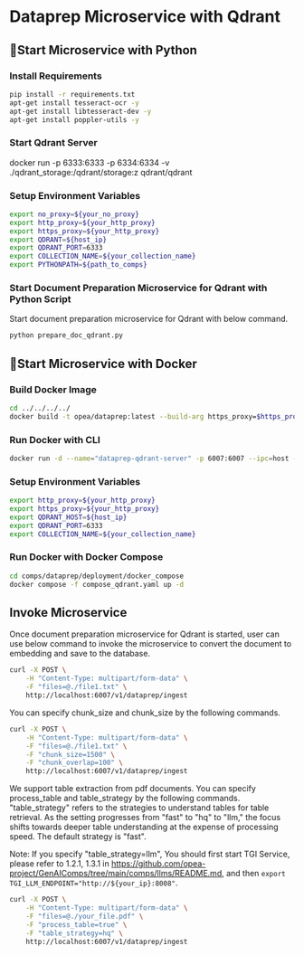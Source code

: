 # Dataprep Microservice with Qdrant

## 🚀Start Microservice with Python

### Install Requirements

```bash
pip install -r requirements.txt
apt-get install tesseract-ocr -y
apt-get install libtesseract-dev -y
apt-get install poppler-utils -y
```

### Start Qdrant Server

docker run -p 6333:6333 -p 6334:6334 -v ./qdrant_storage:/qdrant/storage:z qdrant/qdrant

### Setup Environment Variables

```bash
export no_proxy=${your_no_proxy}
export http_proxy=${your_http_proxy}
export https_proxy=${your_http_proxy}
export QDRANT=${host_ip}
export QDRANT_PORT=6333
export COLLECTION_NAME=${your_collection_name}
export PYTHONPATH=${path_to_comps}
```

### Start Document Preparation Microservice for Qdrant with Python Script

Start document preparation microservice for Qdrant with below command.

```bash
python prepare_doc_qdrant.py
```

## 🚀Start Microservice with Docker

### Build Docker Image

```bash
cd ../../../../
docker build -t opea/dataprep:latest --build-arg https_proxy=$https_proxy --build-arg http_proxy=$http_proxy -f comps/dataprep/src/Dockerfile .
```

### Run Docker with CLI

```bash
docker run -d --name="dataprep-qdrant-server" -p 6007:6007 --ipc=host -e http_proxy=$http_proxy -e https_proxy=$https_proxy -e DATAPREP_COMPONENT_NAME="OPEA_DATAPREP_QDRANT" opea/dataprep:latest
```

### Setup Environment Variables

```bash
export http_proxy=${your_http_proxy}
export https_proxy=${your_http_proxy}
export QDRANT_HOST=${host_ip}
export QDRANT_PORT=6333
export COLLECTION_NAME=${your_collection_name}
```

### Run Docker with Docker Compose

```bash
cd comps/dataprep/deployment/docker_compose
docker compose -f compose_qdrant.yaml up -d
```

## Invoke Microservice

Once document preparation microservice for Qdrant is started, user can use below command to invoke the microservice to convert the document to embedding and save to the database.

```bash
curl -X POST \
    -H "Content-Type: multipart/form-data" \
    -F "files=@./file1.txt" \
    http://localhost:6007/v1/dataprep/ingest
```

You can specify chunk_size and chunk_size by the following commands.

```bash
curl -X POST \
    -H "Content-Type: multipart/form-data" \
    -F "files=@./file1.txt" \
    -F "chunk_size=1500" \
    -F "chunk_overlap=100" \
    http://localhost:6007/v1/dataprep/ingest
```

We support table extraction from pdf documents. You can specify process_table and table_strategy by the following commands. "table_strategy" refers to the strategies to understand tables for table retrieval. As the setting progresses from "fast" to "hq" to "llm," the focus shifts towards deeper table understanding at the expense of processing speed. The default strategy is "fast".

Note: If you specify "table_strategy=llm", You should first start TGI Service, please refer to 1.2.1, 1.3.1 in https://github.com/opea-project/GenAIComps/tree/main/comps/llms/README.md, and then `export TGI_LLM_ENDPOINT="http://${your_ip}:8008"`.

```bash
curl -X POST \
    -H "Content-Type: multipart/form-data" \
    -F "files=@./your_file.pdf" \
    -F "process_table=true" \
    -F "table_strategy=hq" \
    http://localhost:6007/v1/dataprep/ingest
```
